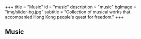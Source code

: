 +++
title = "Music"
id = "music"
description = "music"
bgImage = "img/slider-bg.jpg"
subtitle = "Collection of musical works that accompanied Hong Kong people's quest for freedom."
+++


## Music








